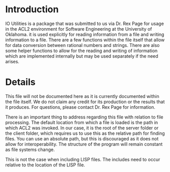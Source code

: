 # Introduction #

IO Utilities is a package that was submitted to us via Dr. Rex Page for usage in the ACL2 environment for Software Engineering at the University of Oklahoma.  it is used explicitly for reading information from a file and writing information to a file.  There are a few functions within the file itself that allow for data conversion between rational numbers and strings.  There are also some helper functions to allow for the reading and writing of information which are implemented internally but may be used separately if the need arises.


# Details #

This file will not be documented here as it is currently documented within the file itself.  We do not claim any credit for its production or the results that it produces.  For questions, please contact Dr. Rex Page for information.

There is an important thing to address regarding this file with relation to file processing.  The default location from which a file is loaded is the path in which ACL2 was invoked.  In our case, it is the root of the server folder or the client folder, which requires us to use this as the relative path for finding files.  You can use an absolute path, but this is discouraged as it does not allow for interoperability.  The structure of the program will remain constant as file systems change.

This is not the case when including LISP files.  The includes need to occur relative to the location of the LISP file.